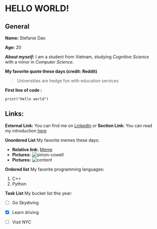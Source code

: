 # HELLO WORLD!

## General
**Name:** Stefanie Dao

**Age:** 20

***About myself:*** I am a student from Vietnam, studying *Cognitive Science* with a minor in *Computer Science*.

**My favorite quote these days (credit: Reddit)**
> Universities are hedge fun with education services 

**First line of __code__ :**
``` 
print("Hello world")
```

##  Links:
**External Link:** You can find me on [LinkedIn](https://www.linkedin.com/in/stefanie-dao/) *or*
**Section Link:** You can read my introduction [here](#general)

**Unordered List** My favorite memes these days:
- **Relative link:** [Meme](IMG_1947.JPG)
- **Pictures:** ![simon-cowell](https://user-images.githubusercontent.com/59592651/134832097-3422ea35-2e88-4ede-843d-802d0aba9fd2.jpeg)
- **Pictures:** ![content](https://user-images.githubusercontent.com/59592651/134832118-8e9d3e39-da90-4f29-88bb-fe265ce83c01.jpeg)


**Ordered list** My favorite programming languages:
1. C++
2. Python

**Task List** My bucket list this year:
- [ ] Go Skydiving
- [x] Learn driving
- [ ] Visit NYC 


